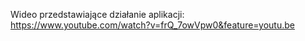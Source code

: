 Wideo przedstawiające działanie aplikacji: 
https://www.youtube.com/watch?v=frQ_7owVpw0&feature=youtu.be
